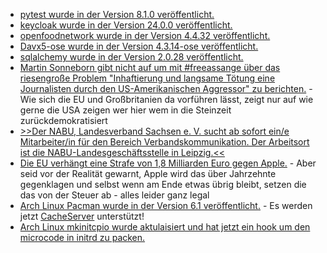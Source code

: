 * [pytest wurde in der Version 8.1.0 veröffentlicht.](https://github.com/pytest-dev/pytest/releases/tag/8.1.0)
* [keycloak wurde in der Version 24.0.0 veröffentlicht.](https://github.com/keycloak/keycloak/releases/tag/24.0.0)
* [openfoodnetwork wurde in der Version 4.4.32 veröffentlicht.](https://github.com/openfoodfoundation/openfoodnetwork/releases/tag/v4.4.32)
* [Davx5-ose wurde in der Version 4.3.14-ose veröffentlicht.](https://github.com/bitfireAT/davx5-ose/releases/tag/v4.3.14-ose)
* [sqlalchemy wurde in der Version 2.0.28 veröffentlicht.](https://github.com/sqlalchemy/sqlalchemy/releases/tag/rel_2_0_28)
* [Martin Sonneborn gibt nicht auf um mit #freeassange über das riesengroße Problem "Inhaftierung und langsame Tötung eine Journalisten durch den US-Amerikanischen Aggressor" zu berichten.](https://martinsonneborn.de/assange-wochen/) - Wie sich die EU und Großbritanien da vorführen lässt, zeigt nur auf wie gerne die USA zeigen wer hier wem in die Steinzeit zurückdemokratisiert
* [>>Der NABU, Landesverband Sachsen e. V. sucht ab sofort ein/e Mitarbeiter/in für den Bereich Verbandskommunikation. Der Arbeitsort ist die NABU-Landesgeschäftsstelle in Leipzig.<<](https://sachsen.nabu.de/news/2024/34656.html)
* [Die EU verhängt eine Strafe von 1,8 Milliarden Euro gegen Apple.](https://www.borncity.com/blog/2024/03/04/eu-verhngt-18-mrd-euro-bugeld-gegen-apple-wegen-probleme-im-streaming-bereich/) - Aber seid vor der Realität gewarnt, Apple wird das über Jahrzehnte gegenklagen und selbst wenn am Ende etwas übrig bleibt, setzen die das von der Steuer ab - alles leider ganz legal
* [Arch Linux Pacman wurde in der Version 6.1 veröffentlicht.](https://www.phoronix.com/news/Arch-Linux-Pacman-6.1) - Es werden jetzt [CacheServer](https://gitlab.archlinux.org/pacman/pacman/-/merge_requests/98) unterstützt!
* [Arch Linux mkinitcpio wurde aktulaisiert und hat jetzt ein hook um den microcode in initrd zu packen.](https://archlinux.org/news/mkinitcpio-hook-migration-and-early-microcode/)
